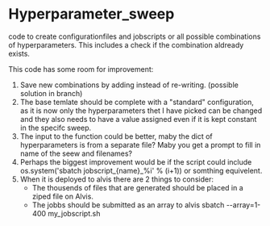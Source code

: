 # Hyperparameter_sweep
code to create configurationfiles and jobscripts or all possible combinations of hyperparameters. This includes a check if the combination aldready exists. 


This code has some room for improvement: 
1. Save new combinations by adding instead of re-writing. (possible solution in branch)
2. The base temlate should be complete with a "standard" configuration, as it is now only the hyperparameters thet I have picked can be changed and they also needs to have a value assigned even if it is kept constant in the specifc sweep.
3. The input to the function could be better, maby the dict of hyperparameters is from a separate file? Maby you get a prompt to fill in name of the seew and filenames?
4. Perhaps the biggest improvement would be if the script could include os.system('sbatch jobscript_{name}_%i' % (i+1)) or somthing equivelent.
6. When it is deployed to alvis there are 2 things to consider:
   - The thousends of files that are generated should be placed in a ziped file on Alvis. 
   - The jobbs should be submitted as an array to alvis sbatch --array=1-400 my_jobscript.sh 
